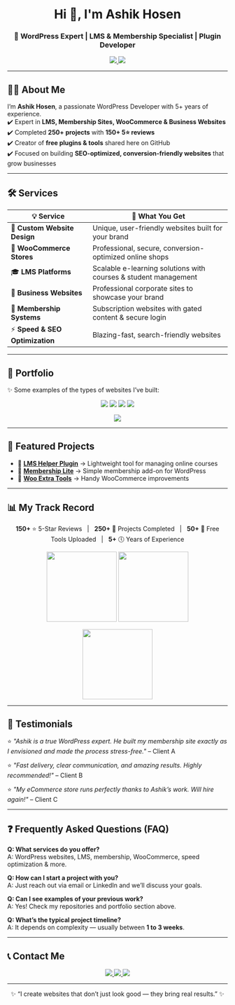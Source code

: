 <!-- HERO SECTION -->
<h1 align="center">Hi 👋, I'm Ashik Hosen</h1>
<h3 align="center">🚀 WordPress Expert | LMS & Membership Specialist | Plugin Developer</h3>

<p align="center">
  <a href="mailto:your-email@example.com">
    <img src="https://img.shields.io/badge/📩%20Book%20a%20Free%20Call-blue?style=for-the-badge"/>
  </a>
  <a href="https://linkedin.com/in/ashikhosen">
    <img src="https://img.shields.io/badge/💼%20LinkedIn-0077B5?style=for-the-badge"/>
  </a>
</p>

---

## 👨‍💻 About Me  
I’m **Ashik Hosen**, a passionate WordPress Developer with 5+ years of experience.  
✔️ Expert in **LMS, Membership Sites, WooCommerce & Business Websites**  
✔️ Completed **250+ projects** with **150+ 5⭐ reviews**  
✔️ Creator of **free plugins & tools** shared here on GitHub  
✔️ Focused on building **SEO-optimized, conversion-friendly websites** that grow businesses  

---

## 🛠️ Services  

| 💡 Service | 📌 What You Get |
|------------|----------------|
| 🎨 **Custom Website Design** | Unique, user-friendly websites built for your brand |
| 🛒 **WooCommerce Stores** | Professional, secure, conversion-optimized online shops |
| 🎓 **LMS Platforms** | Scalable e-learning solutions with courses & student management |
| 🏢 **Business Websites** | Professional corporate sites to showcase your brand |
| 🔐 **Membership Systems** | Subscription websites with gated content & secure login |
| ⚡ **Speed & SEO Optimization** | Blazing-fast, search-friendly websites |

---

## 📂 Portfolio  

✨ Some examples of the types of websites I’ve built:  

<p align="center">
  <img src="https://via.placeholder.com/250x150.png?text=LMS+Website" />
  <img src="https://via.placeholder.com/250x150.png?text=Membership+Site" />
  <img src="https://via.placeholder.com/250x150.png?text=Ecommerce+Store" />
  <img src="https://via.placeholder.com/250x150.png?text=Business+Website" />
</p>

<p align="center">
  <a href="https://github.com/your-username?tab=repositories">
    <img src="https://img.shields.io/badge/🔍%20Explore%20More%20Projects-brightgreen?style=for-the-badge"/>
  </a>
</p>

---

## 🚀 Featured Projects  

- 🔧 [**LMS Helper Plugin**](#) → Lightweight tool for managing online courses  
- 🔧 [**Membership Lite**](#) → Simple membership add-on for WordPress  
- 🔧 [**Woo Extra Tools**](#) → Handy WooCommerce improvements  

---

## 📊 My Track Record  

<p align="center">
  <b>150+</b> ⭐ 5-Star Reviews &nbsp; | &nbsp; 
  <b>250+</b> 📂 Projects Completed &nbsp; | &nbsp; 
  <b>50+</b> 🔌 Free Tools Uploaded &nbsp; | &nbsp; 
  <b>5+</b> 🕔 Years of Experience
</p>

<p align="center">
  <img src="https://github-readme-stats.vercel.app/api?username=your-username&show_icons=true&theme=tokyonight&hide_border=true" height="160"/>
  <img src="https://github-readme-stats.vercel.app/api/top-langs/?username=your-username&layout=compact&theme=tokyonight&hide_border=true" height="160"/>
</p>

<p align="center">
  <img src="https://github-readme-streak-stats.herokuapp.com/?user=your-username&theme=tokyonight&hide_border=true" height="160"/>
</p>

---

## 💬 Testimonials  

⭐ *"Ashik is a true WordPress expert. He built my membership site exactly as I envisioned and made the process stress-free."* – Client A  

⭐ *"Fast delivery, clear communication, and amazing results. Highly recommended!"* – Client B  

⭐ *"My eCommerce store runs perfectly thanks to Ashik’s work. Will hire again!"* – Client C  

---

## ❓ Frequently Asked Questions (FAQ)  

**Q: What services do you offer?**  
A: WordPress websites, LMS, membership, WooCommerce, speed optimization & more.  

**Q: How can I start a project with you?**  
A: Just reach out via email or LinkedIn and we’ll discuss your goals.  

**Q: Can I see examples of your previous work?**  
A: Yes! Check my repositories and portfolio section above.  

**Q: What’s the typical project timeline?**  
A: It depends on complexity — usually between **1 to 3 weeks**.  

---

## 📞 Contact Me  

<p align="center">
  <a href="mailto:your-email@example.com">
    <img src="https://img.shields.io/badge/📩%20Email-D14836?style=for-the-badge&logo=gmail&logoColor=white"/>
  </a>
  <a href="https://linkedin.com/in/ashikhosen">
    <img src="https://img.shields.io/badge/💼%20LinkedIn-0077B5?style=for-the-badge&logo=linkedin&logoColor=white"/>
  </a>
  <a href="https://your-portfolio.com">
    <img src="https://img.shields.io/badge/🌍%20Portfolio-000000?style=for-the-badge&logo=firefox&logoColor=white"/>
  </a>
</p>

---

<p align="center">✨ “I create websites that don’t just look good — they bring real results.” ✨</p>
